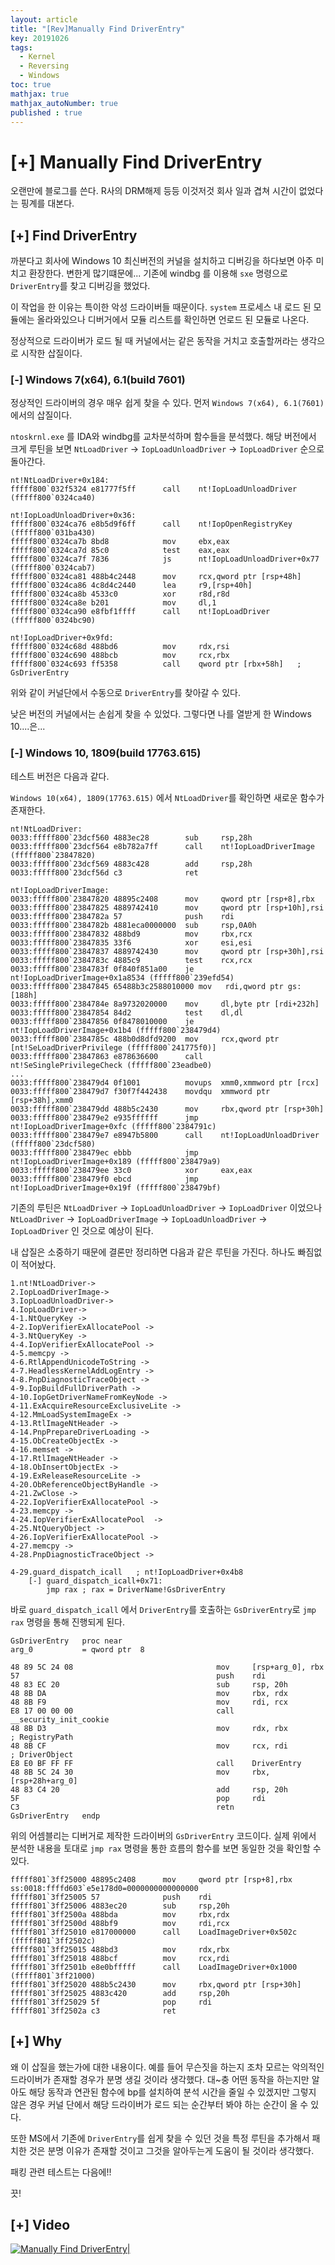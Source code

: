 ```yaml
---
layout: article
title: "[Rev]Manually Find DriverEntry"
key: 20191026
tags:
  - Kernel
  - Reversing
  - Windows
toc: true
mathjax: true
mathjax_autoNumber: true
published : true
---
```


# [+] Manually Find DriverEntry

<!--more-->

오랜만에 블로그를 쓴다. R사의 DRM해제 등등 이것저것 회사 일과 겹쳐 시간이 없었다는 핑계를 대본다.

## [+] Find DriverEntry

까분다고 회사에 Windows 10 최신버전의 커널을 설치하고 디버깅을 하다보면 아주 미치고 환장한다. 변한게 많기떄문에... 기존에 windbg 를 이용해 `sxe` 명령으로 `DriverEntry`를 찾고 디버깅을 했었다.

이 작업을 한 이유는 특이한 악성 드라이버들 때문이다. `system` 프로세스 내 로드 된 모듈에는 올라와있으나 디버거에서 모듈 리스트를 확인하면 언로드 된 모듈로 나온다.

정상적으로 드라이버가 로드 될 때 커널에서는 같은 동작을 거치고 호출할꺼라는 생각으로 시작한 삽질이다.



### [-] Windows 7(x64), 6.1(build 7601)

정상적인 드라이버의 경우 매우 쉽게 찾을 수 있다. 먼저 `Windows 7(x64), 6.1(7601)` 에서의 삽질이다.

`ntoskrnl.exe` 를 IDA와 windbg를 교차분석하며 함수들을 분석했다.
해당 버전에서 크게 루틴을 보면 `NtLoadDriver` -> `IopLoadUnloadDriver` -> `IopLoadDriver` 순으로 돌아간다.

```
nt!NtLoadDriver+0x184:
fffff800`032f5324 e81777f5ff      call    nt!IopLoadUnloadDriver (fffff800`0324ca40)
```

```
nt!IopLoadUnloadDriver+0x36:
fffff800`0324ca76 e8b5d9f6ff      call    nt!IopOpenRegistryKey (fffff800`031ba430)
fffff800`0324ca7b 8bd8            mov     ebx,eax
fffff800`0324ca7d 85c0            test    eax,eax
fffff800`0324ca7f 7836            js      nt!IopLoadUnloadDriver+0x77 (fffff800`0324cab7)
fffff800`0324ca81 488b4c2448      mov     rcx,qword ptr [rsp+48h]
fffff800`0324ca86 4c8d4c2440      lea     r9,[rsp+40h]
fffff800`0324ca8b 4533c0          xor     r8d,r8d
fffff800`0324ca8e b201            mov     dl,1
fffff800`0324ca90 e8fbf1ffff      call    nt!IopLoadDriver (fffff800`0324bc90)
```

```
nt!IopLoadDriver+0x9fd:
fffff800`0324c68d 488bd6          mov     rdx,rsi
fffff800`0324c690 488bcb          mov     rcx,rbx
fffff800`0324c693 ff5358          call    qword ptr [rbx+58h]	; GsDriverEntry
```

위와 같이 커널단에서 수동으로 `DriverEntry`를 찾아갈 수 있다.

낮은 버전의 커널에서는 손쉽게 찾을 수 있었다. 그렇다면 나를 열받게 한 Windows 10....은...

### [-] Windows 10, 1809(build 17763.615)

테스트 버전은 다음과 같다.

`Windows 10(x64), 1809(17763.615)` 에서 `NtLoadDriver`를 확인하면 새로운 함수가 존재한다.

```
nt!NtLoadDriver:
0033:fffff800`23dcf560 4883ec28        sub     rsp,28h
0033:fffff800`23dcf564 e8b782a7ff      call    nt!IopLoadDriverImage (fffff800`23847820)
0033:fffff800`23dcf569 4883c428        add     rsp,28h
0033:fffff800`23dcf56d c3              ret
```

```
nt!IopLoadDriverImage:
0033:fffff800`23847820 48895c2408      mov     qword ptr [rsp+8],rbx
0033:fffff800`23847825 4889742410      mov     qword ptr [rsp+10h],rsi
0033:fffff800`2384782a 57              push    rdi
0033:fffff800`2384782b 4881eca0000000  sub     rsp,0A0h
0033:fffff800`23847832 488bd9          mov     rbx,rcx
0033:fffff800`23847835 33f6            xor     esi,esi
0033:fffff800`23847837 4889742430      mov     qword ptr [rsp+30h],rsi
0033:fffff800`2384783c 4885c9          test    rcx,rcx
0033:fffff800`2384783f 0f840f851a00    je      nt!IopLoadDriverImage+0x1a8534 (fffff800`239efd54)
0033:fffff800`23847845 65488b3c2588010000 mov   rdi,qword ptr gs:[188h]
0033:fffff800`2384784e 8a9732020000    mov     dl,byte ptr [rdi+232h]
0033:fffff800`23847854 84d2            test    dl,dl
0033:fffff800`23847856 0f8478010000    je      nt!IopLoadDriverImage+0x1b4 (fffff800`238479d4)
0033:fffff800`2384785c 488b0d8dfd9200  mov     rcx,qword ptr [nt!SeLoadDriverPrivilege (fffff800`241775f0)]
0033:fffff800`23847863 e878636600      call    nt!SeSinglePrivilegeCheck (fffff800`23eadbe0)
...
0033:fffff800`238479d4 0f1001          movups  xmm0,xmmword ptr [rcx]
0033:fffff800`238479d7 f30f7f442438    movdqu  xmmword ptr [rsp+38h],xmm0
0033:fffff800`238479dd 488b5c2430      mov     rbx,qword ptr [rsp+30h]
0033:fffff800`238479e2 e935ffffff      jmp     nt!IopLoadDriverImage+0xfc (fffff800`2384791c)
0033:fffff800`238479e7 e8947b5800      call    nt!IopLoadUnloadDriver (fffff800`23dcf580)
0033:fffff800`238479ec ebbb            jmp     nt!IopLoadDriverImage+0x189 (fffff800`238479a9)
0033:fffff800`238479ee 33c0            xor     eax,eax
0033:fffff800`238479f0 ebcd            jmp     nt!IopLoadDriverImage+0x19f (fffff800`238479bf)
```

기존의 루틴은  `NtLoadDriver` -> `IopLoadUnloadDriver` -> `IopLoadDriver` 이었으나 `NtLoadDriver` -> `IopLoadDriverImage` -> `IopLoadUnloadDriver` -> `IopLoadDriver` 인 것으로 예상이 된다.

내 삽질은 소중하기 때문에 결론만 정리하면 다음과 같은 루틴을 가진다. 하나도 빠짐없이 적어놨다.

```
1.nt!NtLoadDriver->
2.IopLoadDriverImage->
3.IopLoadUnloadDriver->
4.IopLoadDriver-> 
4-1.NtQueryKey -> 
4-2.IopVerifierExAllocatePool -> 
4-3.NtQueryKey -> 
4-4.IopVerifierExAllocatePool -> 
4-5.memcpy -> 
4-6.RtlAppendUnicodeToString -> 
4-7.HeadlessKernelAddLogEntry -> 
4-8.PnpDiagnosticTraceObject -> 
4-9.IopBuildFullDriverPath -> 
4-10.IopGetDriverNameFromKeyNode -> 
4-11.ExAcquireResourceExclusiveLite -> 
4-12.MmLoadSystemImageEx -> 
4-13.RtlImageNtHeader -> 
4-14.PnpPrepareDriverLoading -> 
4-15.ObCreateObjectEx -> 
4-16.memset -> 
4-17.RtlImageNtHeader -> 
4-18.ObInsertObjectEx -> 
4-19.ExReleaseResourceLite -> 
4-20.ObReferenceObjectByHandle -> 
4-21.ZwClose -> 
4-22.IopVerifierExAllocatePool -> 
4-23.memcpy -> 
4-24.IopVerifierExAllocatePool  -> 
4-25.NtQueryObject -> 
4-26.IopVerifierExAllocatePool -> 
4-27.memcpy -> 
4-28.PnpDiagnosticTraceObject -> 

4-29.guard_dispatch_icall	; nt!IopLoadDriver+0x4b8
	[-] guard_dispatch_icall+0x71:
		jmp rax ; rax = DriverName!GsDriverEntry
```

바로 `guard_dispatch_icall` 에서 `DriverEntry`를 호출하는 `GsDriverEntry`로 `jmp rax` 명령을 통해 진행되게 된다.

```
GsDriverEntry   proc near
arg_0           = qword ptr  8

48 89 5C 24 08                                mov     [rsp+arg_0], rbx
57                                            push    rdi
48 83 EC 20                                   sub     rsp, 20h
48 8B DA                                      mov     rbx, rdx
48 8B F9                                      mov     rdi, rcx
E8 17 00 00 00                                call    __security_init_cookie
48 8B D3                                      mov     rdx, rbx        ; RegistryPath
48 8B CF                                      mov     rcx, rdi        ; DriverObject
E8 E0 BF FF FF                                call    DriverEntry
48 8B 5C 24 30                                mov     rbx, [rsp+28h+arg_0]
48 83 C4 20                                   add     rsp, 20h
5F                                            pop     rdi
C3                                            retn
GsDriverEntry   endp
```

위의 어셈블리는 디버거로 제작한 드라이버의 `GsDriverEntry` 코드이다. 실제 위에서 분석한 내용을 토대로 `jmp rax` 명령을 통한 흐름의 함수를 보면 동일한 것을 확인할 수 있다.

```
fffff801`3ff25000 48895c2408      mov     qword ptr [rsp+8],rbx ss:0018:ffffd603`e5e178d0=0000000000000000
fffff801`3ff25005 57              push    rdi
fffff801`3ff25006 4883ec20        sub     rsp,20h
fffff801`3ff2500a 488bda          mov     rbx,rdx
fffff801`3ff2500d 488bf9          mov     rdi,rcx
fffff801`3ff25010 e817000000      call    LoadImageDriver+0x502c (fffff801`3ff2502c)
fffff801`3ff25015 488bd3          mov     rdx,rbx
fffff801`3ff25018 488bcf          mov     rcx,rdi
fffff801`3ff2501b e8e0bfffff      call    LoadImageDriver+0x1000 (fffff801`3ff21000)
fffff801`3ff25020 488b5c2430      mov     rbx,qword ptr [rsp+30h]
fffff801`3ff25025 4883c420        add     rsp,20h
fffff801`3ff25029 5f              pop     rdi
fffff801`3ff2502a c3              ret
```

## [+] Why

왜 이 삽질을 했는가에 대한 내용이다. 예를 들어 무슨짓을 하는지 조차 모르는 악의적인 드라이버가 존재할 경우가 분명 생길 것이라 생각했다. 대~충 어떤 동작을 하는지만 알아도 해당 동작과 연관된 함수에 bp를 설치하여 분석 시간을 줄일 수 있겠지만 그렇지 않은 경우 커널 단에서 해당 드라이버가 로드 되는 순간부터 봐야 하는 순간이 올 수 있다.

또한 MS에서 기존에 `DriverEntry`를 쉽게 찾을 수 있던 것을 특정 루틴을 추가해서 패치한 것은 분명 이유가 존재할 것이고 그것을 알아두는게 도움이 될 것이라 생각했다.

패킹 관련 테스트는 다음에!!

끗!

## [+] Video

[![Manually Find DriverEntry|]( https://img.youtube.com/vi/ixj2_N_tsHw/mq3.jpg )](https://youtu.be/ixj2_N_tsHw?t=0s) 

